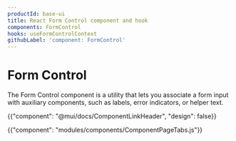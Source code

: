 ```yaml
---
productId: base-ui
title: React Form Control component and hook
components: FormControl
hooks: useFormControlContext
githubLabel: 'component: FormControl'
---
```


# Form Control

<p class="description">The Form Control component is a utility that lets you associate a form input with auxiliary components, such as labels, error indicators, or helper text.</p>

{{"component": "@mui/docs/ComponentLinkHeader", "design": false}}

{{"component": "modules/components/ComponentPageTabs.js"}}
